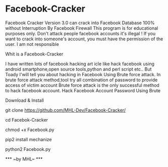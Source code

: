 # Facebook-Cracker


 Facebook Cracker Version 3.0 can crack into Facebook Database 100% without Interruption By Facebook Firewall 
 This program is for educational purposes only.
 Don't attack people facebook accounts it's illegal ! 
 If you want to crack into someone's account, you must have the permission of the user. 
 I am not responsible

 Whit is a Facebook-Cracker

 I have written lots of facebook hacking art icle like hack facebook using android smartphone,open source tools,python and perl script etc.. But Toady I'will tell you about hacking in Facebook Using Brute force attack.
 In brute force attack method,tool try all combination of password to provide access of victim account Brute force attack is the only successful method to hack facebook account. Hack Facebook Account Password Using Brute

 Download & Install

 git clone https://github.com/MHL-Dev/Facebook-Cracker/
   
 cd Facebok-Cracker

 chmod +x Facebook.py
 
 pip2 install mechanize
 
 python2 Facebook.py



***  ~by MHL~  ***
